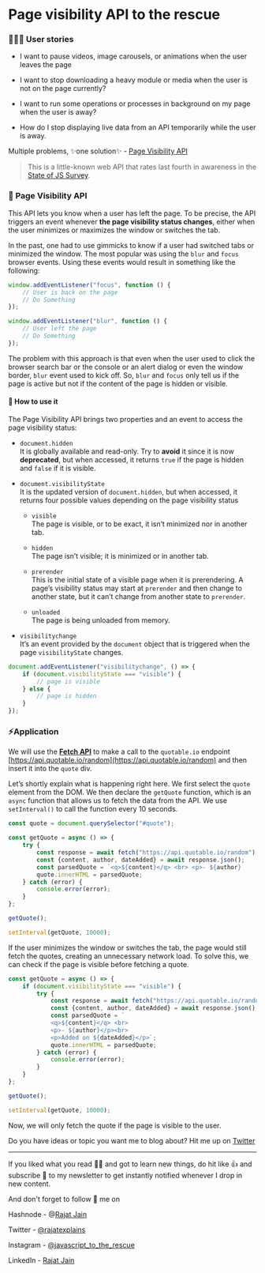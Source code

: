 # Page visibility API to the rescue

### 🙋🏻‍♂️ User stories

* I want to pause videos, image carousels, or animations when the user leaves the page
    
* I want to stop downloading a heavy module or media when the user is not on the page currently?
    
* I want to run some operations or processes in background on my page when the user is away?
    
* How do I stop displaying live data from an API temporarily while the user is away.
    

Multiple problems, ✨one solution✨ - [Page Visibility API](https://developer.mozilla.org/en-US/docs/Web/API/Page_Visibility_API)

> This is a little-known web API that rates last fourth in awareness in the [State of JS Survey](https://2021.stateofjs.com/en-US/features).

### 🏅 Page Visibility API

This API lets you know when a user has left the page. To be precise, the API triggers an event whenever **the page visibility status changes**, either when the user minimizes or maximizes the window or switches the tab.

In the past, one had to use gimmicks to know if a user had switched tabs or minimized the window. The most popular was using the `blur` and `focus` browser events. Using these events would result in something like the following:

```javascript
window.addEventListener("focus", function () {
    // User is back on the page
    // Do Something
});

window.addEventListener("blur", function () {
    // User left the page
    // Do Something
});
```

The problem with this approach is that even when the user used to click the browser search bar or the console or an alert dialog or even the window border, `blur` event used to kick off. So, `blur` and `focus` only tell us if the page is active but not if the content of the page is hidden or visible.

#### 💪 How to use it

The Page Visibility API brings two properties and an event to access the page visibility status:

* `document.hidden`  
    It is globally available and read-only. Try to **avoid** it since it is now **deprecated**, but when accessed, it returns `true` if the page is hidden and `false` if it is visible.
    
* `document.visibilityState`  
    It is the updated version of `document.hidden`, but when accessed, it returns four possible values depending on the page visibility status
    
    * `visible`  
        The page is visible, or to be exact, it isn’t minimized nor in another tab.
        
    * `hidden`  
        The page isn’t visible; it is minimized or in another tab.
        
    * `prerender`  
        This is the initial state of a visible page when it is prerendering. A page’s visibility status may start at `prerender` and then change to another state, but it can’t change from another state to `prerender`.
        
    * `unloaded`  
        The page is being unloaded from memory.
        
* `visibilitychange`  
    It’s an event provided by the `document` object that is triggered when the page `visibilityState` changes.
    

```javascript
document.addEventListener("visibilitychange", () => {
    if (document.visibilityState === "visible") {
        // page is visible
    } else {
        // page is hidden
    }
});
```

### ⚡️Application

We will use the [**Fetch API**](https://developer.mozilla.org/en-US/docs/Web/API/Fetch_API) to make a call to the `quotable.io` endpoint [https://api.quotable.io/random](https://api.quotable.io/random) and then insert it into the `quote` div.

Let’s shortly explain what is happening right here. We first select the `quote` element from the DOM. We then declare the `getQuote` function, which is an `async` function that allows us to fetch the data from the API. We use `setInterval()` to call the function every 10 seconds.

```javascript
const quote = document.querySelector("#quote");

const getQuote = async () => {
    try {
        const response = await fetch("https://api.quotable.io/random");
        const {content, author, dateAdded} = await response.json();
        const parsedQuote = `<q>${content}</q> <br> <p>- ${author}      </p><br><p>Added on ${dateAdded}</p>`;
        quote.innerHTML = parsedQuote;
    } catch (error) {
        console.error(error);
    }
};

getQuote();

setInterval(getQuote, 10000);
```

If the user minimizes the window or switches the tab, the page would still fetch the quotes, creating an unnecessary network load. To solve this, we can check if the page is visible before fetching a quote.

```javascript
const getQuote = async () => {
    if (document.visibilityState === "visible") {
        try {
            const response = await fetch("https://api.quotable.io/random");
            const {content, author, dateAdded} = await response.json();
            const parsedQuote = `
            <q>${content}</q> <br> 
            <p>- ${author}</p><br> 
            <p>Added on ${dateAdded}</p>`;
            quote.innerHTML = parsedQuote;
        } catch (error) {
            console.error(error);
        }
    }
};

getQuote();

setInterval(getQuote, 10000);
```

Now, we will only fetch the quote if the page is visible to the user.

Do you have ideas or topic you want me to blog about? Hit me up on [Twitter](https://twitter.com/rajatexplains)

---

If you liked what you read 🧑‍🏫 and got to learn new things, do hit like 👍 and subscribe 🔖 to my newsletter to get instantly notified whenever I drop in new content.

And don't forget to follow 🚀 me on

Hashnode - @[Rajat Jain](@rajatexplains)

Twitter - [@rajatexplains](https://twitter.com/rajatexplains)

Instagram - [@javascript\_to\_the\_rescue](https://instagram.com/javascript_to_the_rescue)

LinkedIn - [Rajat Jain](https://www.linkedin.com/in/rajatjain-21/)